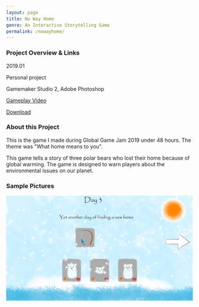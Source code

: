 ```yaml
---
layout: page
title: No Way Home
genre: An Interactive Storytelling Game
permalink: /nowayhome/
---
```


### Project Overview & Links

2019.01

Personal project

Gamemaker Studio 2, Adobe Photoshop

[Gameplay Video](https://www.youtube.com/watch?v=mSdjFybnbQs)

[Download](https://jingyu1999.itch.io/no-way-home)

### About this Project

This is the game I made during Global Game Jam 2019 under 48 hours. The theme was "What home means to you". 
 
This game tells a story of three polar bears who lost their home because of global warming. The game is designed to warn players about the environmental issues on our planet.

### Sample Pictures

<img src="/img/NWH.jpg" alt="1" class="center" width="800"/>